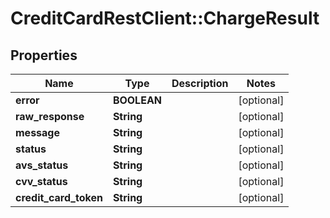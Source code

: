 # CreditCardRestClient::ChargeResult

## Properties
Name | Type | Description | Notes
------------ | ------------- | ------------- | -------------
**error** | **BOOLEAN** |  | [optional] 
**raw_response** | **String** |  | [optional] 
**message** | **String** |  | [optional] 
**status** | **String** |  | [optional] 
**avs_status** | **String** |  | [optional] 
**cvv_status** | **String** |  | [optional] 
**credit_card_token** | **String** |  | [optional] 



